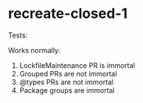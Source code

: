 # recreate-closed-1

Tests:

Works normally:

1. LockfileMaintenance PR is immortal
2. Grouped PRs are not immortal
3. @types PRs are not immortal
4. Package groups are immortal
